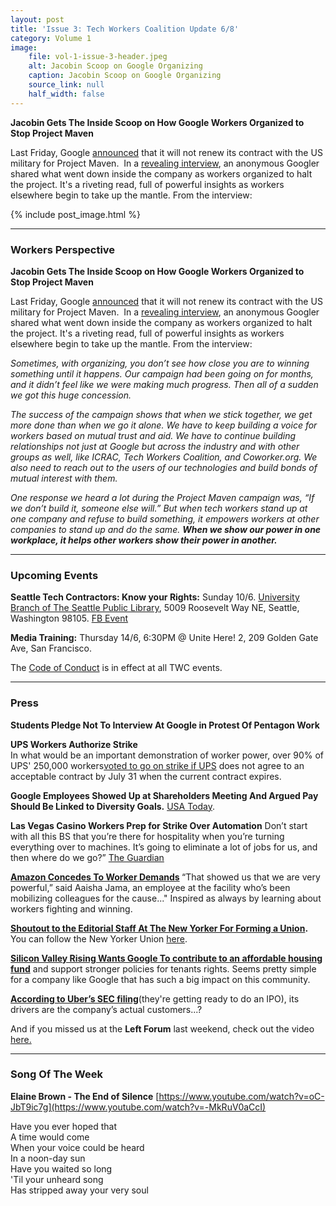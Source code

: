 ```yaml
---
layout: post
title: 'Issue 3: Tech Workers Coalition Update 6/8'
category: Volume 1
image:
    file: vol-1-issue-3-header.jpeg
    alt: Jacobin Scoop on Google Organizing
    caption: Jacobin Scoop on Google Organizing
    source_link: null
    half_width: false
---
```


<!-- Content imported from: https://eepurl.com/dxCVoL -->

**Jacobin Gets The Inside Scoop on How Google Workers Organized to Stop Project Maven**  

Last Friday, Google [announced](https://gizmodo.com/google-plans-not-to-renew-its-contract-for-project-mave-1826488620) that it will not renew its contract with the US military for Project Maven.&nbsp; In a [revealing interview](https://jacobinmag.com/2018/06/google-project-maven-military-tech-workers), an anonymous Googler shared what went down inside the company as workers organized to halt the project. It's a riveting&nbsp;read, full of powerful insights as workers elsewhere begin to take up the mantle. From the interview:

<!--excerpt-->

{% include post_image.html %}

***

###  Workers Perspective

**Jacobin Gets The Inside Scoop on How Google Workers Organized to Stop Project Maven**  
  
Last Friday, Google [announced](https://gizmodo.com/google-plans-not-to-renew-its-contract-for-project-mave-1826488620) that it will not renew its contract with the US military for Project Maven.&nbsp; In a [revealing interview](https://jacobinmag.com/2018/06/google-project-maven-military-tech-workers), an anonymous Googler shared what went down inside the company as workers organized to halt the project. It's a riveting&nbsp;read, full of powerful insights as workers elsewhere begin to take up the mantle. From the interview:
  
_Sometimes, with organizing, you don’t see how close you are to winning something until it happens. Our campaign had been going on for months, and it didn’t feel like we were making much progress. Then all of a sudden we got this huge concession._

_The success of the campaign shows that when we stick together, we get more done than when we go it alone. We have to keep building a voice for workers based on mutual trust and aid. We have to continue building relationships not just at Google but across the industry and with other groups as well, like ICRAC, Tech Workers Coalition, and Coworker.org. We also need to reach out to the users of our technologies and build bonds of mutual interest with them._

_One response we heard a lot during the Project Maven campaign was, “If we don’t build it, someone else will.” But when tech workers stand up at one company and refuse to build something, it empowers workers at other companies to stand up and do the same. **When we show our power in one workplace, it helps other workers show their power in another.**_

***

###  Upcoming Events

**Seattle Tech Contractors: Know your Rights:** Sunday 10/6.&nbsp;[University Branch of The Seattle Public Library](https://www.facebook.com/University-Branch-of-The-Seattle-Public-Library-110325159044381/), 5009 Roosevelt Way NE, Seattle, Washington 98105.&nbsp;[FB Event](https://www.facebook.com/events/194344231207737/)

**Media Training:** Thursday&nbsp;14/6, 6:30PM @ Unite Here! 2, 209 Golden Gate Ave, San Francisco.

The [Code of Conduct](https://techworkerscoalition.org/community-guide/) is in effect at all TWC events.

***

###  Press

**Students Pledge Not To Interview At Google in Protest Of Pentagon Work**
  
**UPS Workers Authorize Strike**  
In what would be an important demonstration of worker power, over 90% of UPS' 250,000 workers[voted to go on strike&nbsp;if UPS](https://inthesetimes.com/working/entry/21198/ups_teamsters_strike_hoffa_united_parcel_service) does not agree to an acceptable contract by&nbsp;July 31&nbsp;when the current contract expires.  
  
**Google Employees Showed Up at Shareholders Meeting And Argued Pay Should Be Linked to Diversity Goals.** [USA Today](https://www.usatoday.com/story/tech/2018/06/05/google-employee-activism-diversity-pentagon-shakes-up-internet-giant/665423002/).

**Las Vegas Casino Workers Prep for Strike Over Automation**
Don’t start with all this BS that you’re there for hospitality when you’re turning everything over to machines. It’s going to eliminate a lot of jobs for us, and then where do we go?”&nbsp;[The Guardian](https://www.theguardian.com/us-news/2018/jun/02/las-vegas-workers-strike-automation-casinos?CMP=Share_AndroidApp_Slack)

**[Amazon Concedes To Worker Demands](https://www.bloomberg.com/news/articles/2018-06-07/prime-day-ramadan-conflict-spurs-rare-amazon-worker-agitation)&nbsp;**“That showed us that we are very powerful,” said Aaisha Jama, an employee at the facility who’s been mobilizing colleagues for the cause..."&nbsp;Inspired as always by learning about workers fighting and winning.

**[Shoutout to the Editorial Staff At The New Yorker For Forming a Union](https://twitter.com/newyorkerunion/status/1004345931620339712).** You can follow the New Yorker Union [here](https://twitter.com/newyorkerunion).

**[Silicon Valley Rising Wants Google To contribute to an affordable housing fund](https://abc7news.com/business/activists-rally-outside-alphabet-shareholders-meeting-in-mountain-view/3569558/?sf191239371=1)** and support stronger policies for tenants rights. Seems pretty simple for a company like Google that has such a big impact on this community.

**[According to Uber’s SEC filing](https://observer.com/2017/10/uber-going-public-sec-business-model-driver-earnings/)**(they're getting ready to do an IPO), its drivers are the company’s actual customers...?

And if you missed us at the **Left Forum** last weekend, check out the video [here.](https://www.facebook.com/TechWorkersCoalition/videos/2080683772174144/)  

***

### Song Of The Week

**Elaine Brown - The End of Silence**
[https://www.youtube.com/watch?v=oC-JbT9ic7g](https://www.youtube.com/watch?v=-MkRuV0aCcI)  

Have you ever hoped that  
A time would come  
When your voice could be heard  
In a noon-day sun  
Have you waited so long  
'Til your unheard song  
Has stripped away your very soul  
